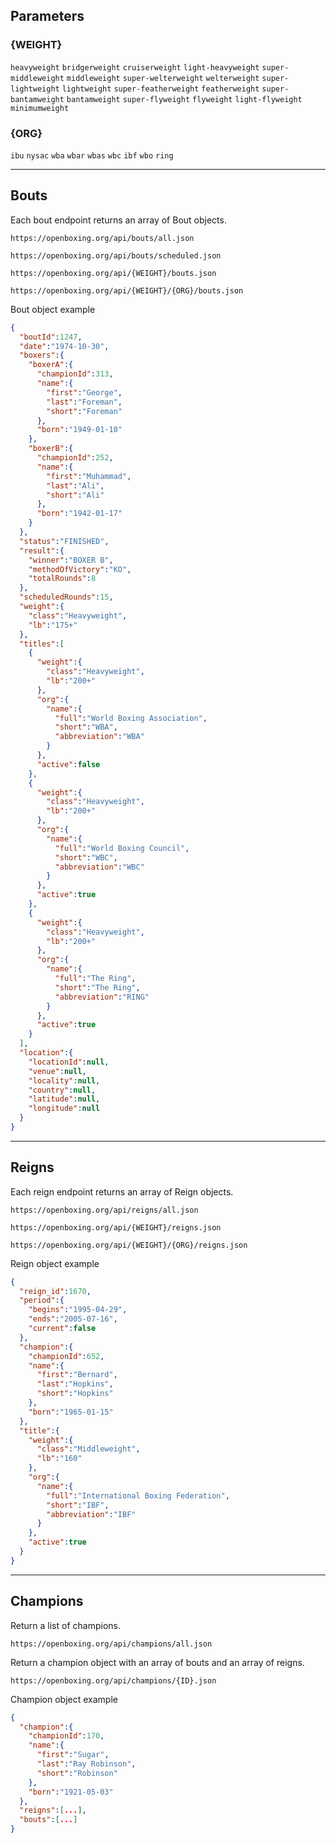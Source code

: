 ## Parameters

### {WEIGHT}

`heavyweight`
`bridgerweight`
`cruiserweight`
`light-heavyweight`
`super-middleweight`
`middleweight`
`super-welterweight`
`welterweight`
`super-lightweight`
`lightweight`
`super-featherweight`
`featherweight`
`super-bantamweight`
`bantamweight`
`super-flyweight`
`flyweight`
`light-flyweight`
`minimumweight`

### {ORG}

`ibu`
`nysac`
`wba`
`wbar`
`wbas`
`wbc`
`ibf`
`wbo`
`ring`

---

## Bouts

Each bout endpoint returns an array of Bout objects.

`https://openboxing.org/api/bouts/all.json`

`https://openboxing.org/api/bouts/scheduled.json`

`https://openboxing.org/api/{WEIGHT}/bouts.json`

`https://openboxing.org/api/{WEIGHT}/{ORG}/bouts.json`

Bout object example

```json
{
  "boutId":1247,
  "date":"1974-10-30",
  "boxers":{
    "boxerA":{
      "championId":313,
      "name":{
        "first":"George",
        "last":"Foreman",
        "short":"Foreman"
      },
      "born":"1949-01-10"
    },
    "boxerB":{
      "championId":252,
      "name":{
        "first":"Muhammad",
        "last":"Ali",
        "short":"Ali"
      },
      "born":"1942-01-17"
    }
  },
  "status":"FINISHED",
  "result":{
    "winner":"BOXER B",
    "methodOfVictory":"KO",
    "totalRounds":8
  },
  "scheduledRounds":15,
  "weight":{
    "class":"Heavyweight",
    "lb":"175+"
  },
  "titles":[
    {
      "weight":{
        "class":"Heavyweight",
        "lb":"200+"
      },
      "org":{
        "name":{
          "full":"World Boxing Association",
          "short":"WBA",
          "abbreviation":"WBA"
        }
      },
      "active":false
    },
    {
      "weight":{
        "class":"Heavyweight",
        "lb":"200+"
      },
      "org":{
        "name":{
          "full":"World Boxing Council",
          "short":"WBC",
          "abbreviation":"WBC"
        }
      },
      "active":true
    },
    {
      "weight":{
        "class":"Heavyweight",
        "lb":"200+"
      },
      "org":{
        "name":{
          "full":"The Ring",
          "short":"The Ring",
          "abbreviation":"RING"
        }
      },
      "active":true
    }
  ],
  "location":{
    "locationId":null,
    "venue":null,
    "locality":null,
    "country":null,
    "latitude":null,
    "longitude":null
  }
}
```

---

## Reigns

Each reign endpoint returns an array of Reign objects.

`https://openboxing.org/api/reigns/all.json`

`https://openboxing.org/api/{WEIGHT}/reigns.json`

`https://openboxing.org/api/{WEIGHT}/{ORG}/reigns.json`

Reign object example

```json
{
  "reign_id":1670,
  "period":{
    "begins":"1995-04-29",
    "ends":"2005-07-16",
    "current":false
  },
  "champion":{
    "championId":652,
    "name":{
      "first":"Bernard",
      "last":"Hopkins",
      "short":"Hopkins"
    },
    "born":"1965-01-15"
  },
  "title":{
    "weight":{
      "class":"Middleweight",
      "lb":"160"
    },
    "org":{
      "name":{
        "full":"International Boxing Federation",
        "short":"IBF",
        "abbreviation":"IBF"
      }
    },
    "active":true
  }
}
```

---

## Champions

Return a list of champions.

`https://openboxing.org/api/champions/all.json`

Return a champion object with an array of bouts and an array of reigns.

`https://openboxing.org/api/champions/{ID}.json`

Champion object example

```json
{
  "champion":{
    "championId":170,
    "name":{
      "first":"Sugar",
      "last":"Ray Robinson",
      "short":"Robinson"
    },
    "born":"1921-05-03"
  },
  "reigns":[...],
  "bouts":[...]
}
```